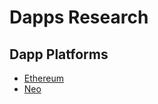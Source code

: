 # Dapps Research

## Dapp Platforms
 * [Ethereum](https://www.ethereum.org/)
 * [Neo](https://www.neo.org)

